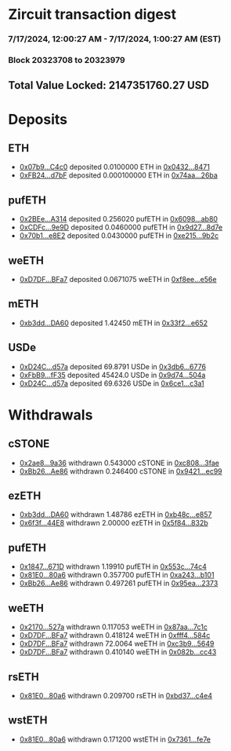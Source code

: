 # Zircuit transaction digest
### 7/17/2024, 12:00:27 AM - 7/17/2024, 1:00:27 AM (EST)
### Block 20323708 to 20323979

## Total Value Locked: 2147351760.27 USD

# Deposits
## ETH
- [0x07b9...C4c0](https://etherscan.io/address/0x07b9F18ae89C164B8be13Dc493AcaDbC7497C4c0) deposited 0.0100000 ETH in [0x0432...8471](https://etherscan.io/tx/0x07b9F18ae89C164B8be13Dc493AcaDbC7497C4c0)
- [0xFB24...d7bF](https://etherscan.io/address/0xFB248D7A964655864767FC55426403Db93A7d7bF) deposited 0.000100000 ETH in [0x74aa...26ba](https://etherscan.io/tx/0xFB248D7A964655864767FC55426403Db93A7d7bF)
## pufETH
- [0x2BEe...A314](https://etherscan.io/address/0x2BEe1d3c90B38Bb85E98657C2a161079D3d8A314) deposited 0.256020 pufETH in [0x6098...ab80](https://etherscan.io/tx/0x2BEe1d3c90B38Bb85E98657C2a161079D3d8A314)
- [0xCDFc...9e9D](https://etherscan.io/address/0xCDFcB8e6B38c6B1D26757F7b7801C94B1f189e9D) deposited 0.0460000 pufETH in [0x9d27...8d7e](https://etherscan.io/tx/0xCDFcB8e6B38c6B1D26757F7b7801C94B1f189e9D)
- [0x70b1...e8E2](https://etherscan.io/address/0x70b15Cf7ae3576Ba7aF5ba2beFce09edD617e8E2) deposited 0.0430000 pufETH in [0xe215...9b2c](https://etherscan.io/tx/0x70b15Cf7ae3576Ba7aF5ba2beFce09edD617e8E2)
## weETH
- [0xD7DF...BFa7](https://etherscan.io/address/0xD7DF7E085214743530afF339aFC420c7c720BFa7) deposited 0.0671075 weETH in [0xf8ee...e56e](https://etherscan.io/tx/0xD7DF7E085214743530afF339aFC420c7c720BFa7)
## mETH
- [0xb3dd...DA60](https://etherscan.io/address/0xb3ddE93c4B9AE41F5e8751a37D586cD71787DA60) deposited 1.42450 mETH in [0x33f2...e652](https://etherscan.io/tx/0xb3ddE93c4B9AE41F5e8751a37D586cD71787DA60)
## USDe
- [0xD24C...d57a](https://etherscan.io/address/0xD24Cfe2d0fa81369ca6291c28ac5426e16B6d57a) deposited 69.8791 USDe in [0x3db6...6776](https://etherscan.io/tx/0xD24Cfe2d0fa81369ca6291c28ac5426e16B6d57a)
- [0xFbB9...fF35](https://etherscan.io/address/0xFbB991b0B5748cAA686905a805c93683006bfF35) deposited 45424.0 USDe in [0x9d74...504a](https://etherscan.io/tx/0xFbB991b0B5748cAA686905a805c93683006bfF35)
- [0xD24C...d57a](https://etherscan.io/address/0xD24Cfe2d0fa81369ca6291c28ac5426e16B6d57a) deposited 69.6326 USDe in [0x6ce1...c3a1](https://etherscan.io/tx/0xD24Cfe2d0fa81369ca6291c28ac5426e16B6d57a)
# Withdrawals
## cSTONE
- [0x2ae8...9a36](https://etherscan.io/address/0x2ae85aDBe4d99323d6f6794B7720C46f0f1a9a36) withdrawn 0.543000 cSTONE in [0xc808...3fae](https://etherscan.io/tx/0x2ae85aDBe4d99323d6f6794B7720C46f0f1a9a36)
- [0xBb26...Ae86](https://etherscan.io/address/0xBb2601e3F302F10b634f1B6c99Dc567D03e8Ae86) withdrawn 0.246400 cSTONE in [0x9421...ec99](https://etherscan.io/tx/0xBb2601e3F302F10b634f1B6c99Dc567D03e8Ae86)
## ezETH
- [0xb3dd...DA60](https://etherscan.io/address/0xb3ddE93c4B9AE41F5e8751a37D586cD71787DA60) withdrawn 1.48786 ezETH in [0xb48c...e857](https://etherscan.io/tx/0xb3ddE93c4B9AE41F5e8751a37D586cD71787DA60)
- [0x6f3f...44E8](https://etherscan.io/address/0x6f3f44440680Cad37C8eF621F1800664febC44E8) withdrawn 2.00000 ezETH in [0x5f84...832b](https://etherscan.io/tx/0x6f3f44440680Cad37C8eF621F1800664febC44E8)
## pufETH
- [0x1847...671D](https://etherscan.io/address/0x18477D2553F2A699033c3ebCa3252edFcc4F671D) withdrawn 1.19910 pufETH in [0x553c...74c4](https://etherscan.io/tx/0x18477D2553F2A699033c3ebCa3252edFcc4F671D)
- [0x81E0...80a6](https://etherscan.io/address/0x81E0519Fab382012c01dAaD217556dAC71F380a6) withdrawn 0.357700 pufETH in [0xa243...b101](https://etherscan.io/tx/0x81E0519Fab382012c01dAaD217556dAC71F380a6)
- [0xBb26...Ae86](https://etherscan.io/address/0xBb2601e3F302F10b634f1B6c99Dc567D03e8Ae86) withdrawn 0.497261 pufETH in [0x95ea...2373](https://etherscan.io/tx/0xBb2601e3F302F10b634f1B6c99Dc567D03e8Ae86)
## weETH
- [0x2170...527a](https://etherscan.io/address/0x21703886a4AAf92Fc2cE0161C842a134dA41527a) withdrawn 0.117053 weETH in [0x87aa...7c1c](https://etherscan.io/tx/0x21703886a4AAf92Fc2cE0161C842a134dA41527a)
- [0xD7DF...BFa7](https://etherscan.io/address/0xD7DF7E085214743530afF339aFC420c7c720BFa7) withdrawn 0.418124 weETH in [0xfff4...584c](https://etherscan.io/tx/0xD7DF7E085214743530afF339aFC420c7c720BFa7)
- [0xD7DF...BFa7](https://etherscan.io/address/0xD7DF7E085214743530afF339aFC420c7c720BFa7) withdrawn 72.0064 weETH in [0xc3b9...5649](https://etherscan.io/tx/0xD7DF7E085214743530afF339aFC420c7c720BFa7)
- [0xD7DF...BFa7](https://etherscan.io/address/0xD7DF7E085214743530afF339aFC420c7c720BFa7) withdrawn 0.410140 weETH in [0x082b...cc43](https://etherscan.io/tx/0xD7DF7E085214743530afF339aFC420c7c720BFa7)
## rsETH
- [0x81E0...80a6](https://etherscan.io/address/0x81E0519Fab382012c01dAaD217556dAC71F380a6) withdrawn 0.209700 rsETH in [0xbd37...c4e4](https://etherscan.io/tx/0x81E0519Fab382012c01dAaD217556dAC71F380a6)
## wstETH
- [0x81E0...80a6](https://etherscan.io/address/0x81E0519Fab382012c01dAaD217556dAC71F380a6) withdrawn 0.171200 wstETH in [0x7361...fe7e](https://etherscan.io/tx/0x81E0519Fab382012c01dAaD217556dAC71F380a6)

